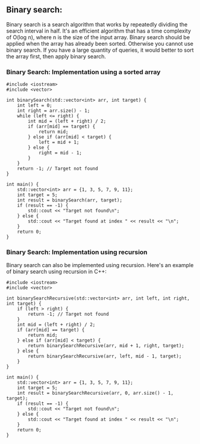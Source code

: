 ## Binary search:
Binary search is a search algorithm that works by repeatedly dividing the search interval in half. It's an efficient algorithm that has a time complexity of O(log n), where n is the size of the input array. Binary search should be applied when the array has already been sorted. Otherwise you cannot use binary search. If you have a large quantity of queries, it would better to sort the array first, then apply binary search.

### Binary Search: Implementation using a sorted array

```
#include <iostream>
#include <vector>

int binarySearch(std::vector<int> arr, int target) {
    int left = 0;
    int right = arr.size() - 1;
    while (left <= right) {
        int mid = (left + right) / 2;
        if (arr[mid] == target) {
            return mid;
        } else if (arr[mid] < target) {
            left = mid + 1;
        } else {
            right = mid - 1;
        }
    }
    return -1; // Target not found
}

int main() {
    std::vector<int> arr = {1, 3, 5, 7, 9, 11};
    int target = 5;
    int result = binarySearch(arr, target);
    if (result == -1) {
        std::cout << "Target not found\n";
    } else {
        std::cout << "Target found at index " << result << "\n";
    }
    return 0;
}
```

### Binary Search: Implementation using recursion

Binary search can also be implemented using recursion. Here's an example of binary search using recursion in C++:

```
#include <iostream>
#include <vector>

int binarySearchRecursive(std::vector<int> arr, int left, int right, int target) {
    if (left > right) {
        return -1; // Target not found
    }
    int mid = (left + right) / 2;
    if (arr[mid] == target) {
        return mid;
    } else if (arr[mid] < target) {
        return binarySearchRecursive(arr, mid + 1, right, target);
    } else {
        return binarySearchRecursive(arr, left, mid - 1, target);
    }
}

int main() {
    std::vector<int> arr = {1, 3, 5, 7, 9, 11};
    int target = 5;
    int result = binarySearchRecursive(arr, 0, arr.size() - 1, target);
    if (result == -1) {
        std::cout << "Target not found\n";
    } else {
        std::cout << "Target found at index " << result << "\n";
    }
    return 0;
}

```
